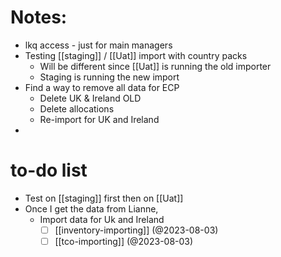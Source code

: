 # Notes:
- lkq access - just for main managers
- Testing [[staging]] / [[Uat]] import with country packs
	- Will be different since [[Uat]] is running the old importer
	- Staging is running the new import
- Find a way to remove all data for ECP 
	- Delete UK & Ireland OLD
	- Delete allocations
	- Re-import for UK and Ireland
- 
# to-do list
- Test on [[staging]] first then on [[Uat]]
- Once I get the data from Lianne,
	- Import data for Uk and Ireland
		- [ ] [[inventory-importing]] (@2023-08-03)
		- [ ] [[tco-importing]] (@2023-08-03)
